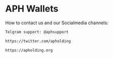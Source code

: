 # APH Wallets

How to contact us and our Socialmedia channels:

```bash
Telgram support: @aphsupport
```
```bash
https://twitter.com/apholding
```
```bash
https://apholding.org
```
